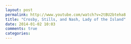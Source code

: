 ```yaml
---
layout: post
permalink: http://www.youtube.com/watch?v=2tBU2bteha8
title: "Crosby, Stills, and Nash, Lady of the Island"
date: 2014-01-02 10:03
comments: true
categories: 
---
```

